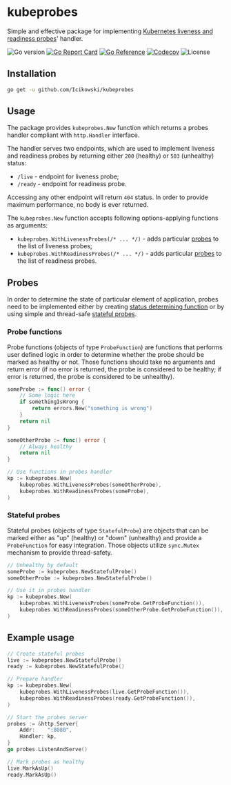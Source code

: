 # kubeprobes

Simple and effective package for implementing [Kubernetes liveness and readiness probes](https://kubernetes.io/docs/tasks/configure-pod-container/configure-liveness-readiness-probes/)' handler.

![Go version](https://img.shields.io/github/go-mod/go-version/Icikowski/kubeprobes)
[![Go Report Card](https://goreportcard.com/badge/github.com/Icikowski/kubeprobes)](https://goreportcard.com/report/github.com/Icikowski/kubeprobes)
[![Go Reference](https://pkg.go.dev/badge/github.com/Icikowski/kubeprobes.svg)](https://pkg.go.dev/github.com/Icikowski/kubeprobes)
[![Codecov](https://img.shields.io/codecov/c/gh/Icikowski/kubeprobes?token=85PO16238X)](https://codecov.io/gh/Icikowski/kubeprobes)
![License](https://img.shields.io/github/license/Icikowski/kubeprobes)

## Installation

```bash
go get -u github.com/Icikowski/kubeprobes
```

## Usage

The package provides `kubeprobes.New` function which returns a probes handler compliant with `http.Handler` interface. 

The handler serves two endpoints, which are used to implement liveness and readiness probes by returning either `200` (healthy) or `503` (unhealthy) status: 

- `/live` - endpoint for liveness probe;
- `/ready` - endpoint for readiness probe.

Accessing any other endpoint will return `404` status. In order to provide maximum performance, no body is ever returned.

The `kubeprobes.New` function accepts following options-applying functions as arguments:

- `kubeprobes.WithLivenessProbes(/* ... */)` - adds particular [probes](#probes) to the list of liveness probes;
- `kubeprobes.WithReadinessProbes(/* ... */)` - adds particular [probes](#probes) to the list of readiness probes.

## Probes

In order to determine the state of particular element of application, probes need to be implemented either by creating [status determining function](#probe-functions) or by using simple and thread-safe [stateful probes](#stateful-probes). 

### Probe functions

Probe functions (objects of type `ProbeFunction`) are functions that performs user defined logic in order to determine whether the probe should be marked as healthy or not. Those functions should take no arguments and return error (if no error is returned, the probe is considered to be healthy; if error is returned, the probe is considered to be unhealthy).

```go
someProbe := func() error {
    // Some logic here
    if somethingIsWrong {
        return errors.New("something is wrong")
    }
    return nil
}

someOtherProbe := func() error {
    // Always healthy
    return nil
} 

// Use functions in probes handler
kp := kubeprobes.New(
    kubeprobes.WithLivenessProbes(someOtherProbe),
    kubeprobes.WithReadinessProbes(someProbe),
)
```

### Stateful probes

Stateful probes (objects of type `StatefulProbe`) are objects that can be marked either as "up" (healthy) or "down" (unhealthy) and provide a `ProbeFunction` for easy integration. Those objects utilize `sync.Mutex` mechanism to provide thread-safety.

```go
// Unhealthy by default
someProbe := kubeprobes.NewStatefulProbe()
someOtherProbe := kubeprobes.NewStatefulProbe()

// Use it in probes handler
kp := kubeprobes.New(
    kubeprobes.WithLivenessProbes(someProbe.GetProbeFunction()),
    kubeprobes.WithReadinessProbes(someOtherProbe.GetProbeFunction()),
)
```

## Example usage

```go
// Create stateful probes
live := kubeprobes.NewStatefulProbe() 
ready := kubeprobes.NewStatefulProbe()

// Prepare handler
kp := kubeprobes.New(
    kubeprobes.WithLivenessProbes(live.GetProbeFunction()),
    kubeprobes.WithReadinessProbes(ready.GetProbeFunction()),
)

// Start the probes server
probes := &http.Server{
    Addr:    ":8080",
    Handler: kp,
}
go probes.ListenAndServe()

// Mark probes as healthy
live.MarkAsUp()
ready.MarkAsUp()
```

